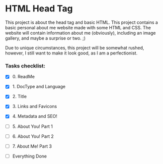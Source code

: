 # HTML Head Tag

This project is about the head tag and basic HTML. This project contains a basic
personal about me website made with some HTML and CSS. The website will contain
information about me (obviously), including an image gallery, and maybe a surprise
or two. ;)

Due to unique circumstances, this project will be somewhat rushed, however, I still want
to make it look good, as I am a perfectionist.

### Tasks checklist:
- [X] ‎0. ReadMe
- [X] ‎1. DocType and Language
- [X] ‎2. Title
- [X] ‎3. Links and Favicons
- [X] ‎4. Metadata and SEO!
- [ ] ‎5. About You! Part 1
- [ ] ‎6. About You! Part 2
- [ ] ‎7. About Me! Part 3


- [ ] ‎Everything Done